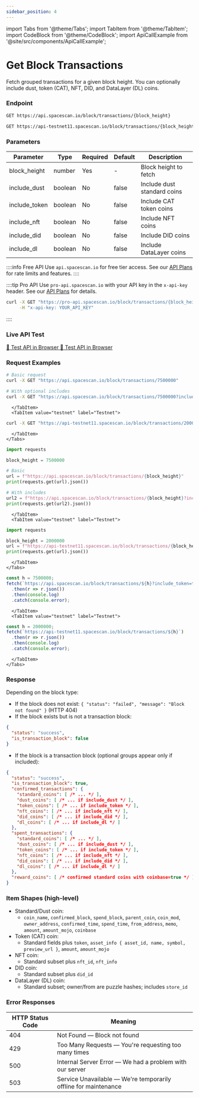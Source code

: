 ```yaml
---
sidebar_position: 4
---
```

import Tabs from '@theme/Tabs';
import TabItem from '@theme/TabItem';
import CodeBlock from '@theme/CodeBlock';
import ApiCallExample from '@site/src/components/ApiCallExample';

# Get Block Transactions

Fetch grouped transactions for a given block height. You can optionally include dust, token (CAT), NFT, DID, and DataLayer (DL) coins.

### Endpoint

<Tabs>
  <TabItem value="mainnet" label="Mainnet">

```bash
GET https://api.spacescan.io/block/transactions/{block_height}
```

  </TabItem>
  <TabItem value="testnet" label="Testnet">

```bash
GET https://api-testnet11.spacescan.io/block/transactions/{block_height}
```

  </TabItem>
</Tabs>

### Parameters

| Parameter | Type | Required | Default | Description |
|-----------|------|----------|---------|-------------|
| block_height | number | Yes | - | Block height to fetch |
| include_dust | boolean | No | false | Include dust standard coins |
| include_token | boolean | No | false | Include CAT token coins |
| include_nft | boolean | No | false | Include NFT coins |
| include_did | boolean | No | false | Include DID coins |
| include_dl | boolean | No | false | Include DataLayer coins |

::::info Free API
Use `api.spacescan.io` for free tier access. See our [API Plans](https://spacescan.io/apis#plans) for rate limits and features.
::::

::::tip Pro API
Use `pro-api.spacescan.io` with your API key in the `x-api-key` header. See our [API Plans](https://spacescan.io/apis#plans) for details.

```bash
curl -X GET "https://pro-api.spacescan.io/block/transactions/{block_height}" \
     -H "x-api-key: YOUR_API_KEY"
```
::::

### Live API Test

<Tabs>
  <TabItem value="mainnet" label="Mainnet">
    <a href="https://api.spacescan.io/block/transactions/7500000?include_token=true&include_nft=true" target="_blank" rel="noopener noreferrer" className="api-test-button">
      🚀 Test API in Browser
    </a>
  </TabItem>
  <TabItem value="testnet" label="Testnet">
    <a href="https://api-testnet11.spacescan.io/block/transactions/2000000" target="_blank" rel="noopener noreferrer" className="api-test-button">
      🚀 Test API in Browser
    </a>
  </TabItem>
</Tabs>

### Request Examples

<Tabs>
  <TabItem value="curl" label="cURL">
    <Tabs>
      <TabItem value="mainnet" label="Mainnet">

```bash
# Basic request
curl -X GET "https://api.spacescan.io/block/transactions/7500000"

# With optional includes
curl -X GET "https://api.spacescan.io/block/transactions/7500000?include_dust=true&include_token=true&include_nft=true&include_did=true&include_dl=true"
```

      </TabItem>
      <TabItem value="testnet" label="Testnet">

```bash
curl -X GET "https://api-testnet11.spacescan.io/block/transactions/2000000?include_token=true"
```

      </TabItem>
    </Tabs>
  </TabItem>
  <TabItem value="python" label="Python">
    <Tabs>
      <TabItem value="mainnet" label="Mainnet">

```python
import requests

block_height = 7500000

# Basic
url = f"https://api.spacescan.io/block/transactions/{block_height}"
print(requests.get(url).json())

# With includes
url2 = f"https://api.spacescan.io/block/transactions/{block_height}?include_token=true&include_nft=true"
print(requests.get(url2).json())
```

      </TabItem>
      <TabItem value="testnet" label="Testnet">

```python
import requests

block_height = 2000000
url = f"https://api-testnet11.spacescan.io/block/transactions/{block_height}"
print(requests.get(url).json())
```

      </TabItem>
    </Tabs>
  </TabItem>
  <TabItem value="javascript" label="JavaScript">
    <Tabs>
      <TabItem value="mainnet" label="Mainnet">

```javascript
const h = 7500000;
fetch(`https://api.spacescan.io/block/transactions/${h}?include_token=true&include_nft=true`)
  .then(r => r.json())
  .then(console.log)
  .catch(console.error);
```

      </TabItem>
      <TabItem value="testnet" label="Testnet">

```javascript
const h = 2000000;
fetch(`https://api-testnet11.spacescan.io/block/transactions/${h}`)
  .then(r => r.json())
  .then(console.log)
  .catch(console.error);
```

      </TabItem>
    </Tabs>
  </TabItem>
</Tabs>

### Response

Depending on the block type:
- If the block does not exist: `{ "status": "failed", "message": "Block not found" }` (HTTP 404)
- If the block exists but is not a transaction block:

```json
{
  "status": "success",
  "is_transaction_block": false
}
```

- If the block is a transaction block (optional groups appear only if included):

```json
{
  "status": "success",
  "is_transaction_block": true,
  "confirmed_transactions": {
    "standard_coins": [ /* ... */ ],
    "dust_coins": [ /* ... if include_dust */ ],
    "token_coins": [ /* ... if include_token */ ],
    "nft_coins": [ /* ... if include_nft */ ],
    "did_coins": [ /* ... if include_did */ ],
    "dl_coins": [ /* ... if include_dl */ ]
  },
  "spent_transactions": {
    "standard_coins": [ /* ... */ ],
    "dust_coins": [ /* ... if include_dust */ ],
    "token_coins": [ /* ... if include_token */ ],
    "nft_coins": [ /* ... if include_nft */ ],
    "did_coins": [ /* ... if include_did */ ],
    "dl_coins": [ /* ... if include_dl */ ]
  },
  "reward_coins": [ /* confirmed standard coins with coinbase=true */ ]
}
```

### Item Shapes (high-level)

- Standard/Dust coin:
  - `coin_name`, `confirmed_block`, `spend_block`, `parent_coin`, `coin_mod`, `owner_address`, `confirmed_time`, `spend_time`, `from_address`, `memo`, `amount`, `amount_mojo`, `coinbase`
- Token (CAT) coin:
  - Standard fields plus `token`, `asset_info { asset_id, name, symbol, preview_url }`, `amount`, `amount_mojo`
- NFT coin:
  - Standard subset plus `nft_id`, `nft_info`
- DID coin:
  - Standard subset plus `did_id`
- DataLayer (DL) coin:
  - Standard subset; owner/from are puzzle hashes; includes `store_id`

### Error Responses

| HTTP Status Code | Meaning |
|------------------|---------|
| 404 | Not Found — Block not found |
| 429 | Too Many Requests — You're requesting too many times |
| 500 | Internal Server Error — We had a problem with our server |
| 503 | Service Unavailable — We're temporarily offline for maintenance |


